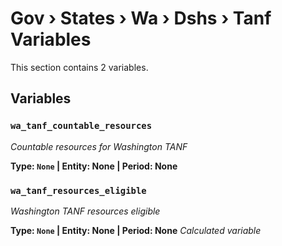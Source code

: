 # Gov › States › Wa › Dshs › Tanf Variables

This section contains 2 variables.

## Variables

### `wa_tanf_countable_resources`
*Countable resources for Washington TANF*

**Type: `None` | Entity: None | Period: None**

### `wa_tanf_resources_eligible`
*Washington TANF resources eligible*

**Type: `None` | Entity: None | Period: None**
*Calculated variable*
